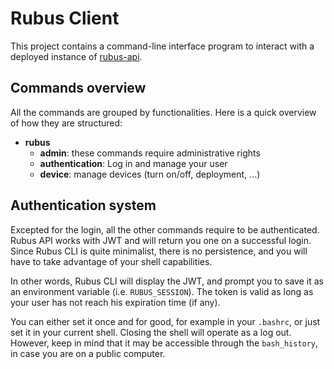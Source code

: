 # Rubus Client

This project contains a command-line interface program to interact
with a deployed instance of [rubus-api](https://github.com/kjuvi/rubus-api).


## Commands overview

All the commands are grouped by functionalities. Here is a quick overview of
how they are structured:

- **rubus**
    - **admin**: these commands require administrative rights
    - **authentication**: Log in and manage your user
    - **device**: manage devices (turn on/off, deployment, ...)


## Authentication system

Excepted for the login, all the other commands require to be authenticated.
Rubus API works with JWT and will return you one on a successful login. Since
Rubus CLI is quite minimalist, there is no persistence, and you will have to
take advantage of your shell capabilities.

In other words, Rubus CLI will display the JWT, and prompt you to save it as an
environment variable (i.e. `RUBUS_SESSION`). The token is valid as long as your
user has not reach his expiration time (if any).

You can either set it once and for good, for example in your `.bashrc`, or just
set it in your current shell. Closing the shell will operate as a log out.
However, keep in mind that it may be accessible through the `bash_history`, in
case you are on a public computer.

